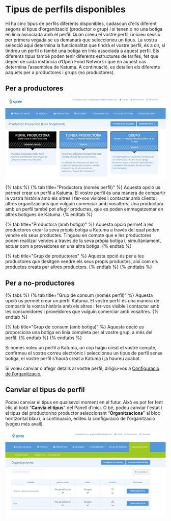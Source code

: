 # Tipus de perfils disponibles

Hi ha cinc tipus de perfils diferents disponibles, cadascun d'ells diferent segons el tipus d'organització \(productor o grup\) i si tenen o no una botiga en línia associada amb el perfil. Quan creeu el vostre perfil i inicieu sessió per primera vegada se us demanarà que seleccioneu un tipus. La vostra selecció aquí determina la funcionalitat que tindrà el vostre perfil, és a dir, si tindreu un perfil o també una botiga en línia associada a aquest perfil. Els diferents tipus també poden tenir diferents estructures de tarifes, fet que depèn de cada instància d’Open Food Network i que en aquest cas determina l’assemblea de Katuma. A continuació, es detallen els diferents paquets per a productores i grups \(no productores\).

## Per a productores

![La imatge del damunt &#xE9;s un exemple; el preu de cada perfil s&apos;est&#xE0; definint.](../.gitbook/assets/tipus_perfils.jpg)

{% tabs %}
{% tab title="Productora \(només perfil\)" %}
Aquesta opció us permet crear un perfil a Katuma. El vostre perfil és una manera de compartir la vostra història amb els altres i fer-vos visibles i contactar amb clients i altres organitzacions que vulguin comerciar amb vosaltres. Una productora amb un perfil també pot afegir productes, que es poden emmagatzemar en altres botigues de Katuma.
{% endtab %}

{% tab title="Productora \(amb botiga\)" %}
Aquesta opció permet a les productores crear la seva pròpia botiga a Katuma a través del qual poden vendre els seus productes. Tingueu en compte que e les productores poden realitzar vendes a través de la seva pròpia botiga i, simultàniament, actuar com a proveïdores en una altra botiga.
{% endtab %}

{% tab title="Grup de productores" %}
Aquesta opció és per a les productores que desitgen vendre els seus propis productes, així com els productes creats per altres productors.
{% endtab %}
{% endtabs %}

## Per a no-productores

{% tabs %}
{% tab title="Grup de consum \(només perfil\)" %}
Aquesta opció us permet crear un perfil Katuma. El vostre perfil és una manera de compartir la vostra història amb els altres i fer-vos visible i contactar amb les consumidores i proveïdores que vulguin comerciar amb vosaltres.
{% endtab %}

{% tab title="Grup de consum \(amb botiga\)" %}
Aquesta opció us proporciona una botiga en línia completa per al vostre grup, a més del perfil.
{% endtab %}
{% endtabs %}

Si només voleu un perfil a Katuma, un cop hàgiu creat el vostre compte, confirmeu el vostre correu electrònic i seleccioneu un tipus de perfil sense botiga, el vostre perfil s’haurà creat a Katuma i ja haureu acabat.

Si voleu canviar o afegir detalls al vostre perfil, dirigiu-vos a [Configuració de l'organització.](https://guia.katuma.org/~/edit/drafts/-LVIG1bd9VXlboKvWEAr/basic-features/configuracio-de-lorganitzacio)

## Canviar el tipus de perfil

Podeu canviar el tipus en qualsevol moment en el futur. Això es pot fer fent clic al botó "**Canvia el tipus**" del Panell d’inici. O bé, podeu canviar l'estat i el tipus del productor/no productor seleccionant “**Organitzacions**” al bloc horitzontal blau i, a continuació, editeu la configuració de l'organització \(vegeu més avall\).

![](../.gitbook/assets/canviar_tipus_perfil.jpg)

